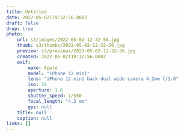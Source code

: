 ```yaml
---
title: Untitled
date: 2022-05-02T19:32:56.000Z
draft: false
drop: true
photo:
    url: s3/images/2022-05-02-12-32-56.jpg
    thumb: s3/thumbs/2022-05-02-12-32-56.jpg
    preview: s3/previews/2022-05-02-12-32-56.jpg
    created: 2022-05-02T19:32:56.000Z
    exif:
        make: Apple
        model: "iPhone 12 mini"
        lens: "iPhone 12 mini back dual wide camera 4.2mm f/1.6"
        iso: 32
        aperture: 1.6
        shutter_speed: 1/550
        focal_length: "4.2 mm"
        gps: null
    title: null
    caption: null
links: []
---
```

